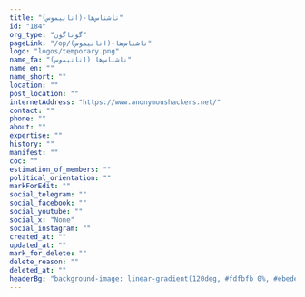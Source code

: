 ```yaml
---
title: "ناشناس‌ها-(انانیموس)"
id: "184"
org_type: "گوناگون"
pageLink: "/op/ناشناس‌ها-(انانیموس)"
logo: "logos/temporary.png"
name_fa: "ناشناس‌ها (انانیموس)"
name_en: ""
name_short: ""
location: ""
post_location: ""
internetAddress: "https://www.anonymoushackers.net/"
contact: ""
phone: ""
about: ""
expertise: ""
history: ""
manifest: ""
coc: ""
estimation_of_members: ""
political_orientation: ""
markForEdit: ""
social_telegram: ""
social_facebook: ""
social_youtube: ""
social_x: "None"
social_instagram: ""
created_at: ""
updated_at: ""
mark_for_delete: ""
delete_reason: ""
deleted_at: ""
headerBg: "background-image: linear-gradient(120deg, #fdfbfb 0%, #ebedee 100%);"
---
```


